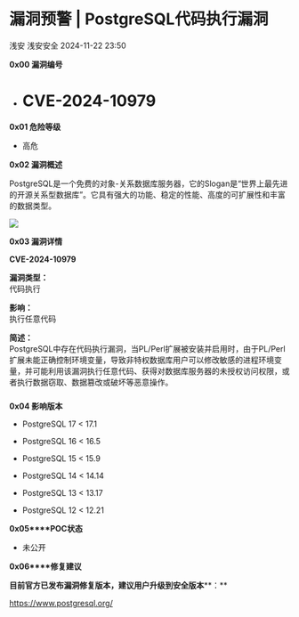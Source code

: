 #  漏洞预警 | PostgreSQL代码执行漏洞   
浅安  浅安安全   2024-11-22 23:50  
  
**0x00 漏洞编号**  
- # CVE-2024-10979  
  
**0x01 危险等级**  
- 高危  
  
**0x02 漏洞概述**  
  
PostgreSQL是一个免费的对象-关系数据库服务器，它的Slogan是“世界上最先进的开源关系型数据库”。它具有强大的功能、稳定的性能、高度的可扩展性和丰富的数据类型。  
  
![](https://mmbiz.qpic.cn/sz_mmbiz_png/7stTqD182SWicwkicszFczgBVUWTG428aXDjzMCqFFvKictwG9n2VSjo9Nq0uYibkxMNt7haIygbSfOQsPx2oRxLZA/640?wx_fmt=png&from=appmsg "")  
  
**0x03 漏洞详情**  
  
**CVE-2024-10979**  
  
**漏洞类型：**  
代码执行  
  
**影响：**  
执行任意代码  
  
**简述：**  
PostgreSQL中存在代码执行漏洞，当PL/Perl扩展被安装并启用时，由于PL/Perl扩展未能正确控制环境变量，导致非特权数据库用户可以修改敏感的进程环境变量，并可能利用该漏洞执行任意代码、获得对数据库服务器的未授权访问权限，或者执行数据窃取、数据篡改或破坏等恶意操作。  
###   
  
**0x04 影响版本**  
- PostgreSQL 17 < 17.1  
  
- PostgreSQL 16 < 16.5  
  
- PostgreSQL 15 < 15.9  
  
- PostgreSQL 14 < 14.14  
  
- PostgreSQL 13 < 13.17  
  
- PostgreSQL 12 < 12.21  
  
**0x05****POC状态**  
- 未公开  
  
**0x06****修复建议**  
  
**目前官方已发布漏洞修复版本，建议用户升级到安全版本****：**  
  
https://www.postgresql.org/  
  
  
  
